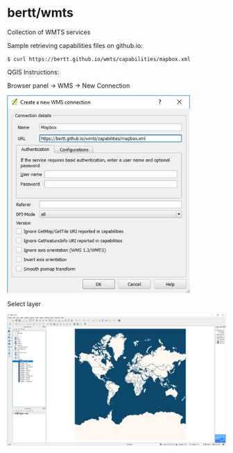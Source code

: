 # bertt/wmts

Collection of WMTS services

Sample retrieving capabilities files on github.io:

```
$ curl https://bertt.github.io/wmts/capabilities/mapbox.xml
```

QGIS Instructions:

Browser panel -> WMS -> New Connection

<img src="add-connection.png">

Select layer

<img src="add-layer.png">



